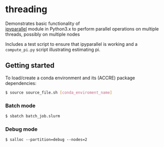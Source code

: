 # threading 
Demonstrates basic functionality of  
[ipyparallel](https://ipyparallel.readthedocs.io/en/latest/) 
module in Python3.x to perform parallel operations on multiple threads,
possibly on multiple nodes

Includes a test script to ensure that ipyparallel is working and a 
`compute_pi.py` script illustrating estimating pi. 

## Getting started
To load/create a conda environment and its (ACCRE) package dependencies:
```bash
$ source source_file.sh [conda_enviroment_name]
```

### Batch mode
```bash
$ sbatch batch_job.slurm
```

### Debug mode
```
$ salloc --partition=debug --nodes=2
```

